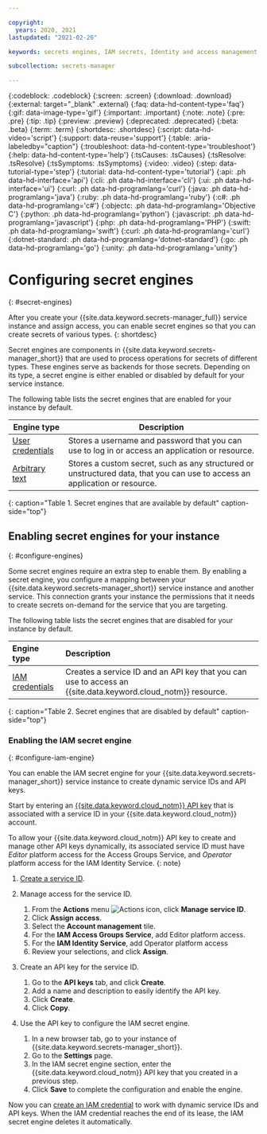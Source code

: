 ```yaml
---

copyright:
  years: 2020, 2021
lastupdated: "2021-02-26"

keywords: secrets engines, IAM secrets, Identity and access management, vault engine, dynamic secrets

subcollection: secrets-manager

---
```


{:codeblock: .codeblock}
{:screen: .screen}
{:download: .download}
{:external: target="_blank" .external}
{:faq: data-hd-content-type='faq'}
{:gif: data-image-type='gif'}
{:important: .important}
{:note: .note}
{:pre: .pre}
{:tip: .tip}
{:preview: .preview}
{:deprecated: .deprecated}
{:beta: .beta}
{:term: .term}
{:shortdesc: .shortdesc}
{:script: data-hd-video='script'}
{:support: data-reuse='support'}
{:table: .aria-labeledby="caption"}
{:troubleshoot: data-hd-content-type='troubleshoot'}
{:help: data-hd-content-type='help'}
{:tsCauses: .tsCauses}
{:tsResolve: .tsResolve}
{:tsSymptoms: .tsSymptoms}
{:video: .video}
{:step: data-tutorial-type='step'}
{:tutorial: data-hd-content-type='tutorial'}
{:api: .ph data-hd-interface='api'}
{:cli: .ph data-hd-interface='cli'}
{:ui: .ph data-hd-interface='ui'}
{:curl: .ph data-hd-programlang='curl'}
{:java: .ph data-hd-programlang='java'}
{:ruby: .ph data-hd-programlang='ruby'}
{:c#: .ph data-hd-programlang='c#'}
{:objectc: .ph data-hd-programlang='Objective C'}
{:python: .ph data-hd-programlang='python'}
{:javascript: .ph data-hd-programlang='javascript'}
{:php: .ph data-hd-programlang='PHP'}
{:swift: .ph data-hd-programlang='swift'}
{:curl: .ph data-hd-programlang='curl'}
{:dotnet-standard: .ph data-hd-programlang='dotnet-standard'}
{:go: .ph data-hd-programlang='go'}
{:unity: .ph data-hd-programlang='unity'}

# Configuring secret engines
{: #secret-engines}

After you create your {{site.data.keyword.secrets-manager_full}} service instance and assign access, you can enable secret engines so that you can create secrets of various types.
{: shortdesc}

Secret engines are components in {{site.data.keyword.secrets-manager_short}} that are used to process operations for secrets of different types. These engines serve as backends for those secrets. Depending on its type, a secret engine is either enabled or disabled by default for your service instance.

The following table lists the secret engines that are enabled for your instance by default.

| Engine type  | Description |
| ---- | ---- |
| [User credentials](/docs/secrets-manager?topic=secrets-manager-secret-basics#user-credentials) | Stores a username and password that you can use to log in or access an application or resource. |
| [Arbitrary text](/docs/secrets-manager?topic=secrets-manager-secret-basics#arbitrary-text) | Stores a custom secret, such as any structured or unstructured data, that you can use to access an application or resource. |
{: caption="Table 1. Secret engines that are available by default" caption-side="top"}



## Enabling secret engines for your instance
{: #configure-engines}

Some secret engines require an extra step to enable them. By enabling a secret engine, you configure a mapping between your {{site.data.keyword.secrets-manager_short}} service instance and another service. This connection grants your instance the permissions that it needs to create secrets on-demand for the service that you are targeting.

The following table lists the secret engines that are disabled for your instance by default.

| Engine type | Description |
|:------------|:------------|
| [IAM credentials](/docs/secrets-manager?topic=secrets-manager-secret-basics#iam-credentials) | Creates a service ID and an API key that you can use to access an {{site.data.keyword.cloud_notm}} resource. |
{: caption="Table 2. Secret engines that are disabled by default" caption-side="top"}

### Enabling the IAM secret engine
{: #configure-iam-engine}

You can enable the IAM secret engine for your {{site.data.keyword.secrets-manager_short}} service instance to create dynamic service IDs and API keys.

Start by entering an [{{site.data.keyword.cloud_notm}} API key](/docs/account?topic=account-serviceidapikeys) that is associated with a service ID in your {{site.data.keyword.cloud_notm}} account.

To allow your {{site.data.keyword.cloud_notm}} API key to create and manage other API keys dynamically, its associated service ID must have _Editor_ platform access for the Access Groups Service, and _Operator_ platform access for the IAM Identity Service.
{: note}

1. [Create a service ID](/docs/account?topic=account-serviceidapikeys).
2. Manage access for the service ID.

   1. From the **Actions** menu ![Actions icon](../../icons/actions-icon-vertical.svg), click **Manage service ID**.
   2. Click **Assign access**.
   3. Select the **Account management** tile.
   4. For the **IAM Access Groups Service**, add Editor platform access.
   5. For the **IAM Identity Service**, add Operator platform access
   6. Review your selections, and click **Assign**.
3. Create an API key for the service ID.

   1. Go to the **API keys** tab, and click **Create**.
   2. Add a name and description to easily identify the API key.
   3. Click **Create**.
   4. Click **Copy**.
4. Use the API key to configure the IAM secret engine.

   1. In a new browser tab, go to your instance of {{site.data.keyword.secrets-manager_short}}.
   2. Go to the **Settings** page.
   3. In the IAM secret engine section, enter the {{site.data.keyword.cloud_notm}} API key that you created in a previous step.
   4. Click **Save** to complete the configuration and enable the engine.

Now you can [create an IAM credential](/docs/secrets-manager?topic=secrets-manager-store-secrets#iam-credentials-ui) to work with dynamic service IDs and API keys. When the IAM credential reaches the end of its lease, the IAM secret engine deletes it automatically.


